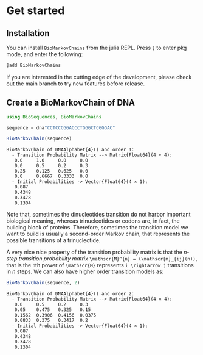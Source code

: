 # Get started

## Installation

You can install `BioMarkovChains` from the julia REPL. Press `]` to enter pkg
mode, and enter the following:

```julia
]add BioMarkovChains
```

If you are interested in the cutting edge of the development, please check out the main branch to try new features before release.

## Create a BioMarkovChain of DNA




``` julia
using BioSequences, BioMarkovChains

sequence = dna"CCTCCCGGACCCTGGGCTCGGGAC"

BioMarkovChain(sequence)
```

    BioMarkovChain of DNAAlphabet{4}() and order 1:
      - Transition Probability Matrix --> Matrix{Float64}(4 × 4):
       0.0     1.0     0.0     0.0
       0.0     0.5     0.2     0.3
       0.25    0.125   0.625   0.0
       0.0     0.6667  0.3333  0.0
      - Initial Probabilities -> Vector{Float64}(4 × 1):
       0.087
       0.4348
       0.3478
       0.1304

Note that, sometimes the dinucleotides transition do not harbor important biological meaning, whereas trinucleotides or codons are, in
fact, the building block of proteins. Therefore, sometimes the transition model we want to build is usually a second-order Markov chain, that represents the possible transitions of a trinucleotide.

A very nice nice property of the transition probability matrix is that the *n-step transition probability matrix* ``\mathscr{M}^{n} = (\mathscr{m}_{ij}(n))``, that is the ``n``th power of ``\mathscr{M}`` represents ``i \rightarrow j`` transitions in *n* steps. We can also have higher order transition models as:

``` julia
BioMarkovChain(sequence, 2)
```

    BioMarkovChain of DNAAlphabet{4}() and order 2:
      - Transition Probability Matrix --> Matrix{Float64}(4 × 4):
       0.0     0.5     0.2     0.3
       0.05    0.475   0.325   0.15
       0.1562  0.3906  0.4156  0.0375
       0.0833  0.375   0.3417  0.2
      - Initial Probabilities -> Vector{Float64}(4 × 1):
       0.087
       0.4348
       0.3478
       0.1304